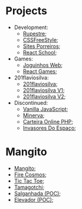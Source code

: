 # Projects

- Development:
  - [Rupestre](https://rupestre.netlify.app/);
  - [CSSFreeStyle](https://cssfreestyle.netlify.app/);
  - [Sites Porreiros](https://sitesporreiros.netlify.app/);
  - [React School](https://react-school-beryl.vercel.app/);
- Games:
  - [Joguinhos Web](https://joguinhosweb.netlify.app/);
  - [React Games](https://gamesreact.vercel.app/);
- 201flaviosilva:
  - [201flaviosilva](https://201flaviosilva.github.io/);
  - [201flaviosilva V1](https://201flaviosilvav1.netlify.app/);
  - [201flaviosilva V2](https://201flaviosilvav2.netlify.app/);
- Discontinued:
  - [Vanilla JavaScript](https://vanillajavascript.netlify.app/);
  - [Minerva](https://github.com/201flaviosilva/Minerva);
  - [Carteira Online PHP](https://github.com/201flaviosilva/CarteiraOnline);
  - [Invasores Do Espaço](https://sites.google.com/view/invasores-do-espao-vb);

# Mangito
- [Mangito](https://maguito.netlify.app/);
- [Fire Cosmos](https://firecosmos.netlify.app/);
- [Tic Tac Toe](https://tictactoemaguito.netlify.app/);
- [Tamagotchi](https://tamagotchimaguito.netlify.app/);
- [Salganhada (POC)](https://salganhada.netlify.app/);
- [Elevador (POC)](https://elevador.netlify.app/);
